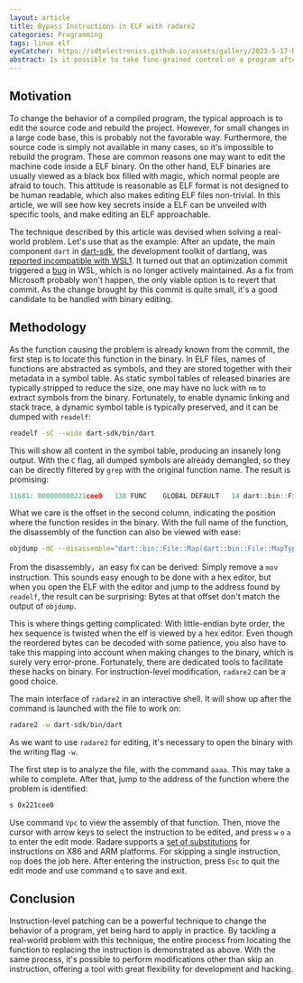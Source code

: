 ```yaml
---
layout: article
title: Bypass Instructions in ELF with radare2
categories: Programming
tags: linux elf
eyeCatcher: https://sdtelectronics.github.io/assets/gallery/2023-5-17-Bypass-Instructions-in-ELF-with-radare2.jpg
abstract: Is it possible to take fine-grained control on a program after it being compiled? Directly manipulating the machine code in the binary can be an approach. As impractical as it sounds, this technique can be used to tackle real-world problems, as shown in this article.
---
```


## Motivation
To change the behavior of a compiled program, the typical approach is to edit the source code and rebuild the project. However, for small changes in a large code base, this is probably not the favorable way. Furthermore, the source code is simply not available in many cases, so it's impossible to rebuild the program. These are common reasons one may want to edit the machine code inside a ELF binary. On the other hand, ELF binaries are usually viewed as a black box filled with magic, which normal people are afraid to touch. This attitude is reasonable as ELF format is not designed to be human readable, which also makes editing ELF files non-trivial. In this article, we will see how key secrets inside a ELF can be unveiled with specific tools, and make editing an ELF approachable.

The technique described by this article was devised when solving a real-world problem. Let's use that as the example: After an update, the main component `dart` in [dart-sdk](https://github.com/dart-lang/sdk), the development toolkit of dartlang, was [reported incompatible with WSL1](https://github.com/dart-lang/sdk/issues/46749). It turned out that an optimization commit triggered a [bug](https://github.com/microsoft/WSL/issues/7569) in WSL, which is no longer actively maintained. As a fix from Microsoft probably won't happen, the only viable option is to revert that commit. As the change brought by this commit is quite small, it's a good candidate to be handled with binary editing.

## Methodology
As the function causing the problem is already known from the commit, the first step is to locate this function in the binary. In ELF files, names of functions are abstracted as symbols, and they are stored together with their metadata in a symbol table. As static symbol tables of released binaries are typically stripped to reduce the size, one may have no luck with `nm` to extract symbols from the binary. Fortunately, to enable dynamic linking and stack trace, a dynamic symbol table is typically preserved, and it can be dumped with `readelf`:

``` bash
readelf -sC --wide dart-sdk/bin/dart
```

This will show all content in the symbol table, producing an insanely long output. With the `C` flag, all dumped symbols are already demangled, so they can be directly filtered by `grep` with the original function name. The result is promising:

``` c++
11681: 000000000221cee0   138 FUNC    GLOBAL DEFAULT   14 dart::bin::File::Map(dart::bin::File::MapType, long, long, void*)
```

What we care is the offset in the second column, indicating the position where the function resides in the binary. With the full name of the function, the disassembly of the function can also be viewed with ease:

``` bash
objdump -dC --disassemble="dart::bin::File::Map(dart::bin::File::MapType, long, long, void*)" dart-sdk/bin/dart
```

From the disassembly，an easy fix can be derived: Simply remove a `mov` instruction. This sounds easy enough to be done with a hex editor, but when you open the ELF with the editor and jump to the address found by `readelf`, the result can be surprising: Bytes at that offset don't match the output of `objdump`.

This is where things getting complicated: With little-endian byte order, the hex sequence is twisted when the elf is viewed by a hex editor. Even though the reordered bytes can be decoded with some patience, you also have to take this mapping into account when making changes to the binary, which is surely very error-prone. Fortunately, there are dedicated tools to facilitate these hacks on binary. For instruction-level modification, `radare2` can be a good choice.

The main interface of `radare2` in an interactive shell. It will show up after the command is launched with the file to work on:

``` bash
radare2 -w dart-sdk/bin/dart
```

As we want to use `radare2` for editing, it's necessary to open the binary with the writing flag `-w`.

The first step is to analyze the file, with the command `aaaa`. This may take a while to complete. After that, jump to the address of the function where the problem is identified:
``` bash
s 0x221cee0
```

Use command `Vpc` to view the assembly of that function. Then, move the cursor with arrow keys to select the instruction to be edited, and press `w` `o` `a` to enter the edit mode. Radare supports a [set of substitutions](https://r2wiki.readthedocs.io/en/latest/options/w/wao-op/) for instructions on X86 and ARM platforms. For skipping a single instruction, `nop` does the job here. After entering the instruction, press `Esc` to quit the edit mode and use command `q` to save and exit.

## Conclusion
Instruction-level patching can be a powerful technique to change the behavior of a program, yet being hard to apply in practice. By tackling a real-world problem with this technique, the entire process from locating the function to replacing the instruction is demonstrated as above. With the same process, it's possible to perform modifications other than skip an instruction, offering a tool with great flexibility for development and hacking.
